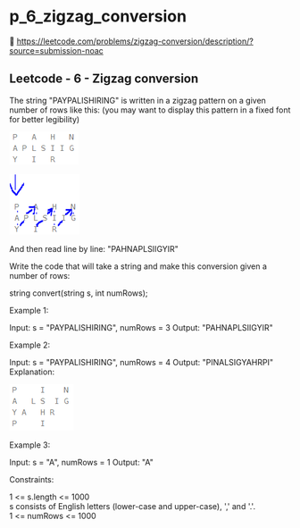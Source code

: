 # p_6_zigzag_conversion

🔗 https://leetcode.com/problems/zigzag-conversion/description/?source=submission-noac

## Leetcode - 6 - Zigzag conversion

The string "PAYPALISHIRING" is written in a zigzag pattern on a given number of rows like this: (you may want to display this pattern in a fixed font for better legibility)

![alt text](image.png)  

![alt text](image-1.png)

And then read line by line: "PAHNAPLSIIGYIR"  

Write the code that will take a string and make this conversion given a number of rows:

string convert(string s, int numRows);
 

Example 1:

Input: s = "PAYPALISHIRING", numRows = 3
Output: "PAHNAPLSIIGYIR"

Example 2:

Input: s = "PAYPALISHIRING", numRows = 4
Output: "PINALSIGYAHRPI"
Explanation:

![alt text](image-2.png)

Example 3:

Input: s = "A", numRows = 1
Output: "A"
 

Constraints:

1 <= s.length <= 1000  
s consists of English letters (lower-case and upper-case), ',' and '.'.  
1 <= numRows <= 1000  
